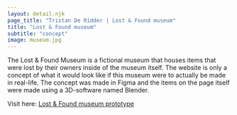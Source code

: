```yaml
---
layout: detail.njk
page_title: "Tristan De Ridder | Lost & Found museum"
title: "Lost & Found museum"
subtitle: "concept"
image: museum.jpg
---
```


The Lost & Found Museum is a fictional museum that houses items that were lost by their owners inside of the museum itself. The website is only a concept of what it would look like if this museum were to actually be made in real-life. The concept was made in Figma and the items on the page itself were made using a 3D-software named Blender.

Visit here: [Lost & Found museum prototype](https://www.figma.com/proto/ABpr3ANqPupL7sMBq8rD2k/Lost%26FoundMuseum?page-id=1%3A11&type=design&node-id=39-18&viewport=430%2C86%2C0.1&t=Luj0Yzmx1u2NmDQu-1&scaling=min-zoom&mode=design)